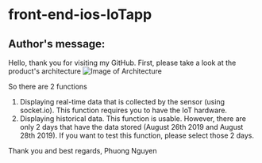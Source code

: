 # front-end-ios-IoTapp
## Author's message:
Hello, thank you for visiting my GitHub. First, please take a look at the product's architecture
![Image of Architecture](https://i.imgur.com/Yv5VaP6.png)

So there are 2 functions
1. Displaying real-time data that is collected by the sensor (using socket.io). This function requires you to have the IoT hardware.
2. Displaying historical data. This function is usable. However, there are only 2 days that have the data stored (August 26th 2019 and August 28th 2019). If you want to test this function, please select those 2 days.

Thank you and best regards,
Phuong Nguyen
